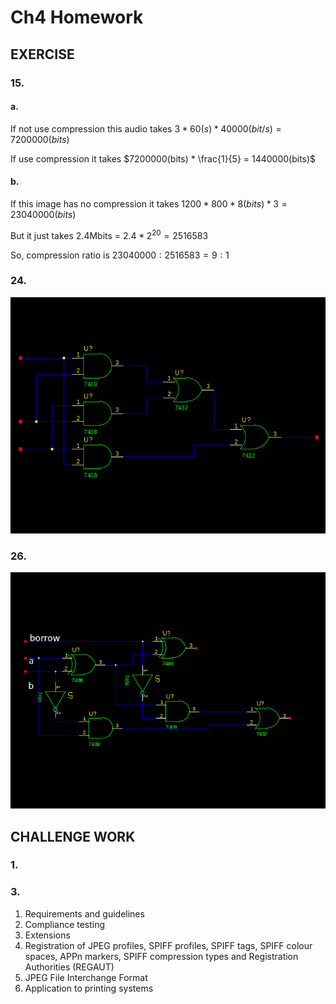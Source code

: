 Ch4 Homework
============

EXERCISE
--------

### 15.

#### a.
If not use compression this audio takes
$3 * 60(s) * 40000(bit/s) = 7200000(bits)$

If use compression it takes
$7200000(bits) * \frac{1}{5} = 1440000(bits)$

#### b.
If this image has no compression it takes
$1200 * 800 * 8(bits) * 3 = 23040000(bits)$

But it just takes 2.4Mbits = $2.4 * 2^{20} = 2516583$

So, compression ratio is $23040000 : 2516583 = 9 : 1$

### 24.
![majority-rulecirciut](./major-c.png)

### 26.
![subtraction circiut](./sub.png)

CHALLENGE WORK
--------------
### 1.

### 3.
1.  Requirements and guidelines
2.  Compliance testing
3.  Extensions
4.  Registration of JPEG profiles, SPIFF profiles, SPIFF tags, SPIFF colour spaces, APPn markers, SPIFF compression types and Registration Authorities (REGAUT)
5.  JPEG File Interchange Format
6.  Application to printing systems

